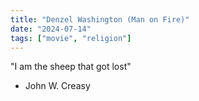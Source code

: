 ```yaml
---
title: "Denzel Washington (Man on Fire)"
date: "2024-07-14"
tags: ["movie", "religion"]
---
```


"I am the sheep that got lost"

-   John W. Creasy
